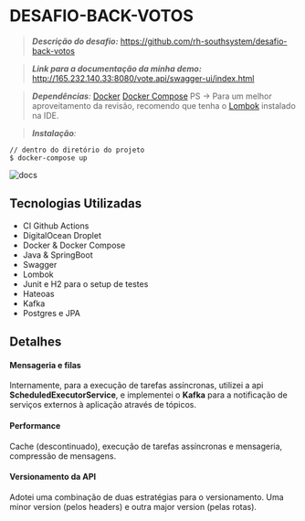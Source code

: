# DESAFIO-BACK-VOTOS

>***Descrição do desafio:***
https://github.com/rh-southsystem/desafio-back-votos

>***Link para a documentação da minha demo:***
http://165.232.140.33:8080/vote.api/swagger-ui/index.html

>***Dependências**:*
>[Docker](https://www.docker.com/)
>[Docker Compose](https://docs.docker.com/compose/install/)
PS -> Para um melhor aproveitamento da revisão, recomendo que tenha o [Lombok](https://projectlombok.org/) instalado na IDE.

>***Instalação**:*
```
// dentro do diretório do projeto
$ docker-compose up 
```
![docs](https://ibb.co/HBxQxT4)

## Tecnologias Utilizadas
- CI Github Actions
- DigitalOcean Droplet
- Docker & Docker Compose
- Java & SpringBoot
- Swagger
- Lombok
- Junit e H2 para o setup de testes
- Hateoas
- Kafka
- Postgres e JPA 

## Detalhes

#### Mensageria e filas

Internamente, para a execução de tarefas assíncronas, utilizei a api **ScheduledExecutorService**, e implementei o **Kafka** para a notificação de serviços externos à aplicação através de tópicos.

#### Performance

Cache (descontinuado), execução de tarefas assíncronas e mensageria, compressão de mensagens.

#### Versionamento da API

Adotei uma combinação de duas estratégias para o versionamento. Uma minor version (pelos headers) e outra major version (pelas rotas).
